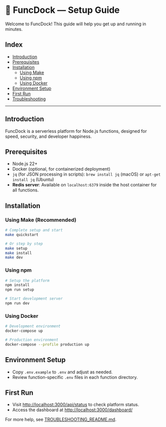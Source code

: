 # 🚀 FuncDock — Setup Guide

Welcome to FuncDock! This guide will help you get up and running in minutes.

## Index
- [Introduction](#introduction)
- [Prerequisites](#prerequisites)
- [Installation](#installation)
  - [Using Make](#using-make)
  - [Using npm](#using-npm)
  - [Using Docker](#using-docker)
- [Environment Setup](#environment-setup)
- [First Run](#first-run)
- [Troubleshooting](TROUBLESHOOTING_README.md)

---

## Introduction
FuncDock is a serverless platform for Node.js functions, designed for speed, security, and developer happiness.

## Prerequisites
- Node.js 22+
- Docker (optional, for containerized deployment)
- `jq` (for JSON processing in scripts): `brew install jq` (macOS) or `apt-get install jq` (Ubuntu)
- **Redis server**: Available on `localhost:6379` inside the host container for all functions.

## Installation

### Using Make (Recommended)
```bash
# Complete setup and start
make quickstart

# Or step by step
make setup
make install  
make dev
```

### Using npm
```bash
# Setup the platform
npm install
npm run setup

# Start development server
npm run dev
```

### Using Docker
```bash
# Development environment
docker-compose up

# Production environment  
docker-compose --profile production up
``` 

## Environment Setup
- Copy `.env.example` to `.env` and adjust as needed.
- Review function-specific `.env` files in each function directory.

## First Run
- Visit [http://localhost:3000/api/status](http://localhost:3000/api/status) to check platform status.
- Access the dashboard at [http://localhost:3000/dashboard/](http://localhost:3000/dashboard/)

For more help, see [TROUBLESHOOTING_README.md](TROUBLESHOOTING_README.md). 